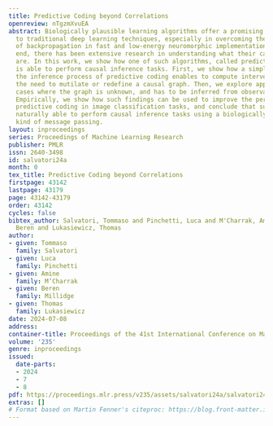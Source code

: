 ```yaml
---
title: Predictive Coding beyond Correlations
openreview: nTgzmXvuEA
abstract: Biologically plausible learning algorithms offer a promising alternative
  to traditional deep learning techniques, especially in overcoming the limitations
  of backpropagation in fast and low-energy neuromorphic implementations. To this
  end, there has been extensive research in understanding what their capabilities
  are. In this work, we show how one of such algorithms, called predictive coding,
  is able to perform causal inference tasks. First, we show how a simple change in
  the inference process of predictive coding enables to compute interventions without
  the need to mutilate or redefine a causal graph. Then, we explore applications in
  cases where the graph is unknown, and has to be inferred from observational data.
  Empirically, we show how such findings can be used to improve the performance of
  predictive coding in image classification tasks, and conclude that such models are
  naturally able to perform causal inference tasks using a biologically plausible
  kind of message passing.
layout: inproceedings
series: Proceedings of Machine Learning Research
publisher: PMLR
issn: 2640-3498
id: salvatori24a
month: 0
tex_title: Predictive Coding beyond Correlations
firstpage: 43142
lastpage: 43179
page: 43142-43179
order: 43142
cycles: false
bibtex_author: Salvatori, Tommaso and Pinchetti, Luca and M'Charrak, Amine and Millidge,
  Beren and Lukasiewicz, Thomas
author:
- given: Tommaso
  family: Salvatori
- given: Luca
  family: Pinchetti
- given: Amine
  family: M’Charrak
- given: Beren
  family: Millidge
- given: Thomas
  family: Lukasiewicz
date: 2024-07-08
address:
container-title: Proceedings of the 41st International Conference on Machine Learning
volume: '235'
genre: inproceedings
issued:
  date-parts:
  - 2024
  - 7
  - 8
pdf: https://proceedings.mlr.press/v235/assets/salvatori24a/salvatori24a.pdf
extras: []
# Format based on Martin Fenner's citeproc: https://blog.front-matter.io/posts/citeproc-yaml-for-bibliographies/
---
```

